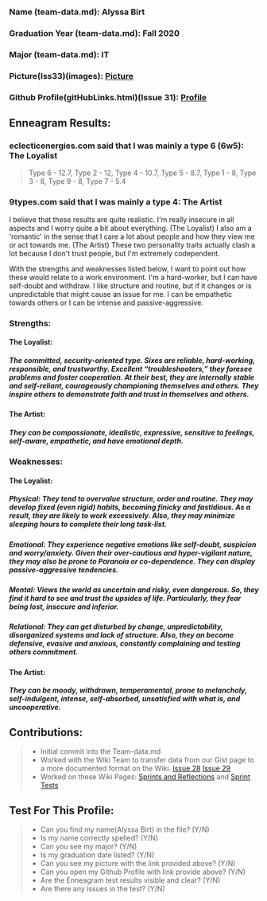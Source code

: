 ### Name (team-data.md): Alyssa Birt
### Graduation Year (team-data.md): Fall 2020
### Major (team-data.md): IT
### Picture(Iss33)(images): [Picture](https://github.com/barrycumbie/una-capstone-devops/blob/iss33/images/Alyssa%20Birt.jpg)
### Github Profile(gitHubLinks.html)(Issue 31): [Profile](https://github.com/AlyKitty)

## Enneagram Results:
### eclecticenergies.com said that I was mainly a type 6 (6w5): The Loyalist
> Type 6 - 12.7,
> Type 2 - 12, 
> Type 4 - 10.7, 
> Type 5 - 8.7, 
> Type 1 - 8, 
> Type 3 - 8, 
> Type 9 - 8, 
> Type 7 - 5.4
### 9types.com said that I was mainly a type 4: The Artist

I believe that these results are quite realistic. I'm really insecure in all aspects and I worry quite a bit about everything. (The Loyalist) I also am a 'romantic' in the sense that I care a lot about people and how they view me or act towards me. (The Artist) These two personality traits actually clash a lot because I don't trust people, but I'm extremely codependent. 

With the strengths and weaknesses listed below, I want to point out how these would relate to a work environment. I'm a hard-worker, but I can have self-doubt and withdraw. I like structure and routine, but if it changes or is unpredictable that might cause an issue for me. I can be empathetic towards others or I can be intense and passive-aggressive. 

### Strengths:
#### The Loyalist:
##### The committed, security-oriented type. Sixes are reliable, hard-working, responsible, and trustworthy. Excellent “troubleshooters,” they foresee problems and foster cooperation. At their best, they are internally stable and self-reliant, courageously championing themselves and others. They inspire others to demonstrate faith and trust in themselves and others.
#### The Artist:
##### They can be compassionate, idealistic, expressive, sensitive to feelings, self-aware, empathetic, and have emotional depth.
### Weaknesses:
#### The Loyalist:
##### Physical: They tend to overvalue structure, order and routine. They may develop fixed (even rigid) habits, becoming finicky and fastidious. As a result, they are likely to work excessively. Also, they may minimize sleeping hours to complete their long task-list.
##### Emotional: They experience negative emotions like self-doubt, suspicion and worry/anxiety. Given their over-cautious and hyper-vigilant nature, they may also be prone to Paranoia or co-dependence. They can display passive-aggressive tendencies.
##### Mental: Views the world as uncertain and risky, even dangerous. So, they find it hard to see and trust the upsides of life. Particularly, they fear being lost, insecure and inferior.
##### Relational: They can get disturbed by change, unpredictability, disorganized systems and lack of structure. Also, they an become defensive, evasive and anxious, constantly complaining and testing others commitment.
#### The Artist:
##### They can be moody, withdrawn, temperamental, prone to melancholy, self-indulgent, intense, self-absorbed, unsatisfied with what is, and uncooperative.

## Contributions: 
> - Initial commit into the Team-data.md
> - Worked with the Wiki Team to transfer data from our Gist page to a more documented format on the Wiki. [Issue 28](https://github.com/barrycumbie/una-capstone-devops/issues/28) [Issue 29](https://github.com/barrycumbie/una-capstone-devops/issues/29)
> - Worked on these Wiki Pages: [Sprints and Reflections](https://github.com/barrycumbie/una-capstone-devops/wiki/Sprints-and-Reflections) and [Sprint Tests](https://github.com/barrycumbie/una-capstone-devops/wiki/Sprint-Tests)

## Test For This Profile:
> - Can you find my name(Alyssa Birt) in the file? (Y/N)
> - Is my name correctly spelled? (Y/N)
> - Can you see my major? (Y/N)
> - Is my graduation date listed? (Y/N)
> - Can you see my picture with the link provided above? (Y/N)
> - Can you open my Github Profile with link provide above? (Y/N)
> - Are the Enneagram test results visible and clear? (Y/N)
> - Are there any issues in the test? (Y/N)
